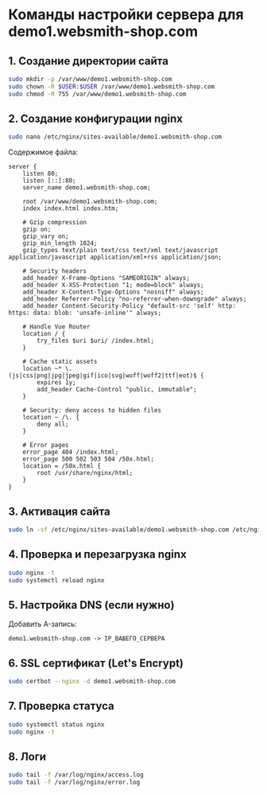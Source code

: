 # Команды настройки сервера для demo1.websmith-shop.com

## 1. Создание директории сайта
```bash
sudo mkdir -p /var/www/demo1.websmith-shop.com
sudo chown -R $USER:$USER /var/www/demo1.websmith-shop.com
sudo chmod -R 755 /var/www/demo1.websmith-shop.com
```

## 2. Создание конфигурации nginx
```bash
sudo nano /etc/nginx/sites-available/demo1.websmith-shop.com
```

Содержимое файла:
```nginx
server {
    listen 80;
    listen [::]:80;
    server_name demo1.websmith-shop.com;
    
    root /var/www/demo1.websmith-shop.com;
    index index.html index.htm;
    
    # Gzip compression
    gzip on;
    gzip_vary on;
    gzip_min_length 1024;
    gzip_types text/plain text/css text/xml text/javascript application/javascript application/xml+rss application/json;
    
    # Security headers
    add_header X-Frame-Options "SAMEORIGIN" always;
    add_header X-XSS-Protection "1; mode=block" always;
    add_header X-Content-Type-Options "nosniff" always;
    add_header Referrer-Policy "no-referrer-when-downgrade" always;
    add_header Content-Security-Policy "default-src 'self' http: https: data: blob: 'unsafe-inline'" always;
    
    # Handle Vue Router
    location / {
        try_files $uri $uri/ /index.html;
    }
    
    # Cache static assets
    location ~* \.(js|css|png|jpg|jpeg|gif|ico|svg|woff|woff2|ttf|eot)$ {
        expires 1y;
        add_header Cache-Control "public, immutable";
    }
    
    # Security: deny access to hidden files
    location ~ /\. {
        deny all;
    }
    
    # Error pages
    error_page 404 /index.html;
    error_page 500 502 503 504 /50x.html;
    location = /50x.html {
        root /usr/share/nginx/html;
    }
}
```

## 3. Активация сайта
```bash
sudo ln -sf /etc/nginx/sites-available/demo1.websmith-shop.com /etc/nginx/sites-enabled/
```

## 4. Проверка и перезагрузка nginx
```bash
sudo nginx -t
sudo systemctl reload nginx
```

## 5. Настройка DNS (если нужно)
Добавить A-запись:
```
demo1.websmith-shop.com -> IP_ВАШЕГО_СЕРВЕРА
```

## 6. SSL сертификат (Let's Encrypt)
```bash
sudo certbot --nginx -d demo1.websmith-shop.com
```

## 7. Проверка статуса
```bash
sudo systemctl status nginx
sudo nginx -t
```

## 8. Логи
```bash
sudo tail -f /var/log/nginx/access.log
sudo tail -f /var/log/nginx/error.log
```
